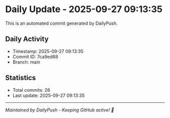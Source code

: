 # Daily Update - 2025-09-27 09:13:35

This is an automated commit generated by DailyPush.

## Daily Activity
- Timestamp: 2025-09-27 09:13:35
- Commit ID: 7ca9ed68
- Branch: main

## Statistics
- Total commits: 26
- Last update: 2025-09-27 09:13:35

---
*Maintained by DailyPush - Keeping GitHub active! 🚀*
